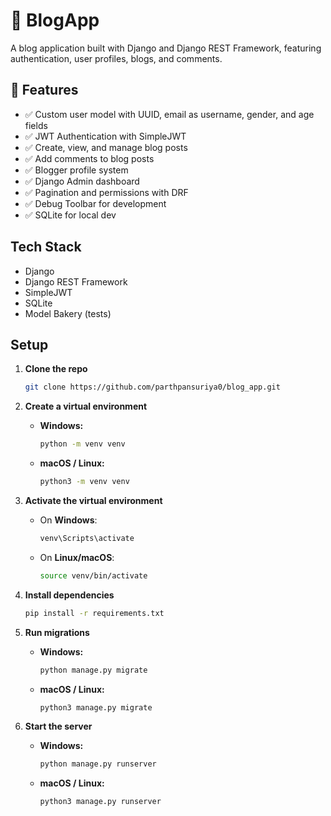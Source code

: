 # 📰 BlogApp

A blog application built with Django and Django REST Framework, featuring authentication, user profiles, blogs, and comments.

## 🚀 Features

- ✅ Custom user model with UUID, email as username, gender, and age fields
- ✅ JWT Authentication with SimpleJWT
- ✅ Create, view, and manage blog posts
- ✅ Add comments to blog posts
- ✅ Blogger profile system
- ✅ Django Admin dashboard
- ✅ Pagination and permissions with DRF
- ✅ Debug Toolbar for development
- ✅ SQLite for local dev

## Tech Stack

- Django
- Django REST Framework
- SimpleJWT
- SQLite
- Model Bakery (tests)

## Setup

1. **Clone the repo**
    ```bash
    git clone https://github.com/parthpansuriya0/blog_app.git
    ```
2. **Create a virtual environment**
   - **Windows:**
     ```bash
     python -m venv venv
     ```

   - **macOS / Linux:**
     ```bash
     python3 -m venv venv
     ```

3. **Activate the virtual environment**

    - On **Windows**:
      ```bash
      venv\Scripts\activate
      ```
    - On **Linux/macOS**:
      ```bash
      source venv/bin/activate
      ```

4. **Install dependencies**

     ```bash
     pip install -r requirements.txt
     ```


5. **Run migrations**

   - **Windows:**
     ```bash
     python manage.py migrate
     ```

   - **macOS / Linux:**
     ```bash
     python3 manage.py migrate
     ```

6. **Start the server**

   - **Windows:**
     ```bash
     python manage.py runserver
     ```

   - **macOS / Linux:**
     ```bash
     python3 manage.py runserver
     ```
